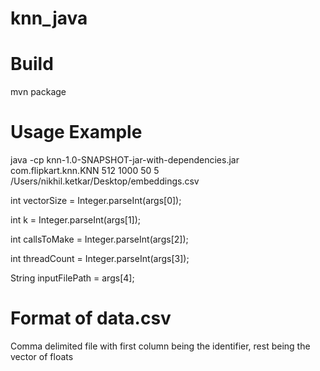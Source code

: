 # knn_java

# Build
mvn package

# Usage Example
java -cp knn-1.0-SNAPSHOT-jar-with-dependencies.jar com.flipkart.knn.KNN 512 1000 50 5 /Users/nikhil.ketkar/Desktop/embeddings.csv

int vectorSize = Integer.parseInt(args[0]);

int k = Integer.parseInt(args[1]);

int callsToMake = Integer.parseInt(args[2]);

int threadCount = Integer.parseInt(args[3]);

String inputFilePath = args[4];

# Format of data.csv
Comma delimited file with first column being the identifier, rest being the vector of floats
